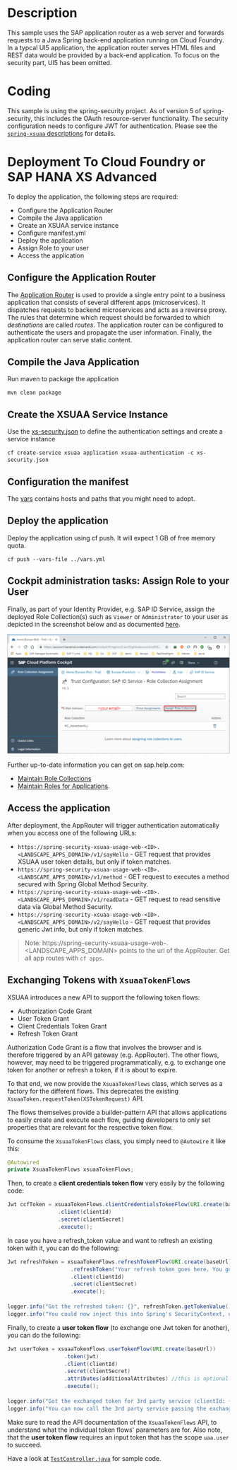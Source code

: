 # Description
This sample uses the SAP application router as a web server and forwards requests to a Java Spring back-end application running on Cloud Foundry.
In a typcal UI5 application, the application router serves HTML files and REST data would be provided by a back-end application. To focus on the security part, UI5 has been omitted.

# Coding
This sample is using the spring-security project. As of version 5 of spring-security, this includes the OAuth resource-server functionality. The security configuration needs to configure JWT for authentication.
Please see the [`spring-xsuaa` descriptions](../spring-xsuaa/README.md) for details.

# Deployment To Cloud Foundry or SAP HANA XS Advanced
To deploy the application, the following steps are required:
- Configure the Application Router
- Compile the Java application
- Create an XSUAA service instance
- Configure manifest.yml
- Deploy the application
- Assign Role to your user
- Access the application

## Configure the Application Router

The [Application Router](./approuter/package.json) is used to provide a single entry point to a business application that consists of several different apps (microservices). It dispatches requests to backend microservices and acts as a reverse proxy. The rules that determine which request should be forwarded to which _destinations_ are called _routes_. The application router can be configured to authenticate the users and propagate the user information. Finally, the application router can serve static content.

## Compile the Java Application
Run maven to package the application
```shell
mvn clean package
```

## Create the XSUAA Service Instance
Use the [xs-security.json](./xs-security.json) to define the authentication settings and create a service instance
```shell
cf create-service xsuaa application xsuaa-authentication -c xs-security.json
```

## Configuration the manifest
The [vars](../vars.yml) contains hosts and paths that you might need to adopt.

## Deploy the application
Deploy the application using cf push. It will expect 1 GB of free memory quota.

```shell
cf push --vars-file ../vars.yml
```

## Cockpit administration tasks: Assign Role to your User
Finally, as part of your Identity Provider, e.g. SAP ID Service, assign the deployed Role Collection(s) such as `Viewer` or `Administrator` to your user as depicted in the screenshot below and as documented [here](https://help.sap.com/viewer/65de2977205c403bbc107264b8eccf4b/Cloud/en-US/9e1bf57130ef466e8017eab298b40e5e.html).

![](../images/SAP_CP_Cockpit_AssignRoleCollectionToUser.png)

Further up-to-date information you can get on sap.help.com:
- [Maintain Role Collections](https://help.sap.com/viewer/65de2977205c403bbc107264b8eccf4b/Cloud/en-US/d5f1612d8230448bb6c02a7d9c8ac0d1.html)
- [Maintain Roles for Applications](https://help.sap.com/viewer/65de2977205c403bbc107264b8eccf4b/Cloud/en-US/7596a0bdab4649ac8a6f6721dc72db19.html).

## Access the application
After deployment, the AppRouter will trigger authentication automatically when you access one of the following URLs:

* `https://spring-security-xsuaa-usage-web-<ID>.<LANDSCAPE_APPS_DOMAIN>/v1/sayHello` - GET request that provides XSUAA user token details, but only if token matches.
* `https://spring-security-xsuaa-usage-web-<ID>.<LANDSCAPE_APPS_DOMAIN>/v1/method` - GET request to executes a method secured with Spring Global Method Security.
* `https://spring-security-xsuaa-usage-web-<ID>.<LANDSCAPE_APPS_DOMAIN>/v1/readData` - GET request to read sensitive data via Global Method Security.
* `https://spring-security-xsuaa-usage-web-<ID>.<LANDSCAPE_APPS_DOMAIN>/v2/sayHello` - GET request that provides generic Jwt info, but only if token matches.

> Note: https://spring-security-xsuaa-usage-web-<ID>.<LANDSCAPE_APPS_DOMAIN> points to the url of the AppRouter. Get all app routes with `cf apps`.

## Exchanging Tokens with `XsuaaTokenFlows`

XSUAA introduces a new API to support the following token flows:

* Authorization Code Grant
* User Token Grant
* Client Credentials Token Grant
* Refresh Token Grant

Authorization Code Grant is a flow that involves the browser and is therefore triggered by an API gateway (e.g. AppRouter). The other flows, however, may need to be triggered programmatically, e.g. to exchange one token for another or refresh a token, if it is about to expire.

To that end, we now provide the `XsuaaTokenFlows` class, which serves as a factory for the different flows. This deprecates the existing `XsuaaToken.requestToken(XSTokenRequest)` API.

The flows themselves provide a builder-pattern API that allows applications to easily create and execute each flow, guiding developers to only set properties that are relevant for the respective token flow.

To consume the `XsuaaTokenFlows` class, you simply need to `@Autowire` it like this:
```java
@Autowired
private XsuaaTokenFlows xsuaaTokenFlows;
```

Then, to create a **client credentials token flow** very easily by the following code:

```java
Jwt ccfToken = xsuaaTokenFlows.clientCredentialsTokenFlow(URI.create(baseUrl))
                .client(clientId)
                .secret(clientSecret)
                .execute();
```

In case you have a refresh_token value and want to refresh an existing token with it, you can do the following:

```java
Jwt refreshToken = xsuaaTokenFlows.refreshTokenFlow(URI.create(baseUrl))
                    .refreshToken("Your refresh token goes here. You get this from the OAuth server.")
                    .client(clientId)
                    .secret(clientSecret)
                    .execute();

logger.info("Got the refreshed token: {}", refreshToken.getTokenValue());
logger.info("You could now inject this into Spring's SecurityContext, using: SecurityContextHolder.getContext().setAuthentication(...).");
```

Finally, to create a **user token flow** (to exchange one Jwt token for another), you can do the following:

```java
Jwt userToken = xsuaaTokenFlows.userTokenFlow(URI.create(baseUrl))
                  .token(jwt)
                  .client(clientId)
                  .secret(clientSecret)
                  .attributes(additionalAttributes) //this is optional!
                  .execute();

logger.info("Got the exchanged token for 3rd party service (clientId: {}) : {}", clientId, userToken.getTokenValue());
logger.info("You can now call the 3rd party service passing the exchanged token value: {}. ", userToken.getTokenValue());
```

Make sure to read the API documentation of the `XsuaaTokenFlows` API, to understand what the individual token flows' parameters are for.
Also note, that the **user token flow** requires an input token that has the scope `uaa.user` to succeed. 

Have a look at [`TestController.java`](./src/main/java/sample/spring/xsuaa/TestController.java) for sample code.
